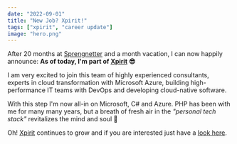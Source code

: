 ```yaml
---
date: "2022-09-01"
title: "New Job? Xpirit!"
tags: ["xpirit", "career update"]
image: "hero.png"
---
```


After 20 months at [Sprengnetter] and a month vacation, I can now happily announce: **As of today, I'm part of [Xpirit] :sunglasses:**

<!--more--> 

I am very excited to join this team of highly experienced consultants, experts in cloud transformation with Microsoft Azure, building high-performance IT teams with DevOps and developing cloud-native software.

With this step I'm now all-in on Microsoft, C# and Azure. PHP has been with me for many many years, but a breath of fresh air in the *"personal tech stack"* revitalizes the mind and soul :angel:

Oh! [Xpirit] continues to grow and if you are interested just have a [look here][1].

  [Sprengnetter]: https://www.sprengnetter.de
  [Xpirit]: https://www.xpirit.com
  [1]: https://xpirit.com/company/team/#germany